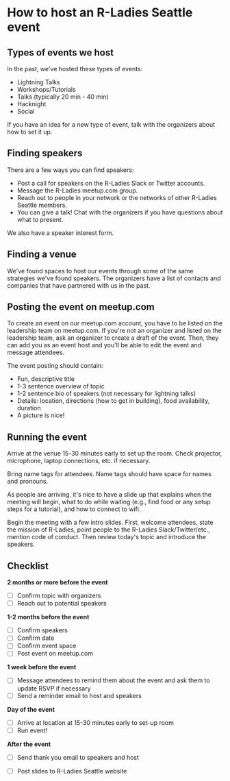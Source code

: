 
How to host an R-Ladies Seattle event
==========================

## Types of events we host

In the past, we've hosted these types of events:

* Lightning Talks
* Workshops/Tutorials
* Talks (typically 20 min - 40 min)
* Hacknight
* Social

If you have an idea for a new type of event, talk with the organizers about how to set it up.

## Finding speakers

There are a few ways you can find speakers:

* Post a call for speakers on the R-Ladies Slack or Twitter accounts.
* Message the R-Ladies meetup.com group.
* Reach out to people in your network or the networks of other R-Ladies Seattle members.
* You can give a talk! Chat with the organizers if you have questions about what to present. 

We also have a speaker interest form. 

## Finding a venue

We've found spaces to host our events through some of the same strategies we've found speakers. The organizers have a list of contacts and companies that have partnered with us in the past.

## Posting the event on meetup.com

To create an event on our meetup.com account, you have to be listed on the leadership team on meetup.com. If you're not an organizer and listed on the leadership team, ask an organizer to create a draft of the event. Then, they can add you as an event host and you'll be able to edit the event and message attendees.

The event posting should contain:

* Fun, descriptive title
* 1-3 sentence overview of topic
* 1-2 sentence bio of speakers (not necessary for lightning talks)
* Details: location, directions (how to get in building), food availability, duration
* A picture is nice!

## Running the event

Arrive at the venue 15-30 minutes early to set up the room. Check projector, microphone, laptop connections, etc. if necessary. 

Bring name tags for attendees. Name tags should have space for names and pronouns. 

As people are arriving, it's nice to have a slide up that explains when the meeting will begin, what to do while waiting (e.g., find food or any setup steps for a tutorial), and how to connect to wifi. 

Begin the meeting with a few intro slides. First, welcome attendees, state the mission of R-Ladies, point people to the R-Ladies Slack/Twitter/etc., mention code of conduct. Then review today's topic and introduce the speakers.


## Checklist

**2 months or more before the event**

- [ ] Confirm topic with organizers
- [ ] Reach out to potential speakers

**1-2 months before the event**

- [ ] Confirm speakers
- [ ] Confirm date
- [ ] Confirm event space
- [ ] Post event on meetup.com

**1 week before the event**

- [ ] Message attendees to remind them about the event and ask them to update RSVP if necessary
- [ ] Send a reminder email to host and speakers

**Day of the event**

- [ ] Arrive at location at 15-30 minutes early to set-up room
- [ ] Run event! 

**After the event**

- [ ] Send thank you email to speakers and host
- [ ] Post slides to R-Ladies Seattle website









